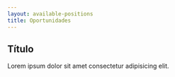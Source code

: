 ```yaml
---
layout: available-positions
title: Oportunidades
---
```


## Título

Lorem ipsum dolor sit amet consectetur adipisicing elit.
